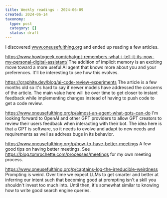 ```yaml
---
title: Weekly readings - 2024-06-09
created: 2024-06-14
taxonomy:
  type: post
  category: []
  status: draft
---
```


I discovered www.oneusefulthing.org and ended up reading a few articles.

https://www.howtogeek.com/chatgpt-remembers-what-i-tell-it-its-now-my-personal-digital-assistant/
The addition of implicit memory is an exciting move toward a more useful AI agent that knows more about you and your preferences. It'll be interesting to see how this evolves.

https://graphite.dev/blog/ai-code-review-experiments
The article is a few months old so it's hard to say if newer models have addressed the concerns of the article. The main value here will be over time to get closer to instant feedback while implementing changes instead of having to push code to get a code review. 

https://www.oneusefulthing.org/p/almost-an-agent-what-gpts-can-do
I'm looking forward to OpenAI and other GPT providers to allow GPT creators to review their users feedback when interacting with their bot. The idea here is that a GPT is software, so it needs to evolve and adapt to new needs and requirements as well as address bugs in its behavior.

https://www.oneusefulthing.org/p/how-to-have-better-meetings
A few good tips on having better meetings. See https://blog.tomrochette.com/processes/meetings for my own meeting process.

https://www.oneusefulthing.org/p/captains-log-the-irreducible-weirdness
Prompting is weird. Over time we expect LLMs to get smarter and better at inferring our intent such that becoming good at prompting isn't a skill you shouldn't invest too much into. Until then, it's somewhat similar to knowing how to write good search engine queries.
